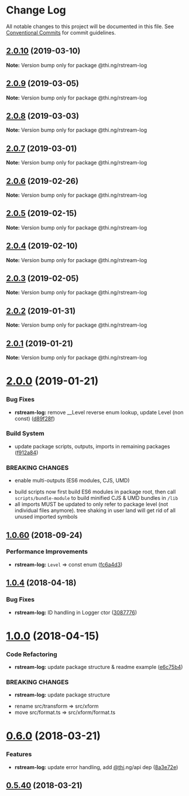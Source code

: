 # Change Log

All notable changes to this project will be documented in this file.
See [Conventional Commits](https://conventionalcommits.org) for commit guidelines.

## [2.0.10](https://github.com/thi-ng/umbrella/compare/@thi.ng/rstream-log@2.0.9...@thi.ng/rstream-log@2.0.10) (2019-03-10)

**Note:** Version bump only for package @thi.ng/rstream-log





## [2.0.9](https://github.com/thi-ng/umbrella/compare/@thi.ng/rstream-log@2.0.8...@thi.ng/rstream-log@2.0.9) (2019-03-05)

**Note:** Version bump only for package @thi.ng/rstream-log





## [2.0.8](https://github.com/thi-ng/umbrella/compare/@thi.ng/rstream-log@2.0.7...@thi.ng/rstream-log@2.0.8) (2019-03-03)

**Note:** Version bump only for package @thi.ng/rstream-log





## [2.0.7](https://github.com/thi-ng/umbrella/compare/@thi.ng/rstream-log@2.0.6...@thi.ng/rstream-log@2.0.7) (2019-03-01)

**Note:** Version bump only for package @thi.ng/rstream-log





## [2.0.6](https://github.com/thi-ng/umbrella/compare/@thi.ng/rstream-log@2.0.5...@thi.ng/rstream-log@2.0.6) (2019-02-26)

**Note:** Version bump only for package @thi.ng/rstream-log





## [2.0.5](https://github.com/thi-ng/umbrella/compare/@thi.ng/rstream-log@2.0.4...@thi.ng/rstream-log@2.0.5) (2019-02-15)

**Note:** Version bump only for package @thi.ng/rstream-log





## [2.0.4](https://github.com/thi-ng/umbrella/compare/@thi.ng/rstream-log@2.0.3...@thi.ng/rstream-log@2.0.4) (2019-02-10)

**Note:** Version bump only for package @thi.ng/rstream-log





## [2.0.3](https://github.com/thi-ng/umbrella/compare/@thi.ng/rstream-log@2.0.2...@thi.ng/rstream-log@2.0.3) (2019-02-05)

**Note:** Version bump only for package @thi.ng/rstream-log





## [2.0.2](https://github.com/thi-ng/umbrella/compare/@thi.ng/rstream-log@2.0.1...@thi.ng/rstream-log@2.0.2) (2019-01-31)

**Note:** Version bump only for package @thi.ng/rstream-log





## [2.0.1](https://github.com/thi-ng/umbrella/compare/@thi.ng/rstream-log@2.0.0...@thi.ng/rstream-log@2.0.1) (2019-01-21)

**Note:** Version bump only for package @thi.ng/rstream-log





# [2.0.0](https://github.com/thi-ng/umbrella/compare/@thi.ng/rstream-log@1.0.76...@thi.ng/rstream-log@2.0.0) (2019-01-21)


### Bug Fixes

* **rstream-log:** remove __Level reverse enum lookup, update Level (non const) ([d89f28f](https://github.com/thi-ng/umbrella/commit/d89f28f))


### Build System

* update package scripts, outputs, imports in remaining packages ([f912a84](https://github.com/thi-ng/umbrella/commit/f912a84))


### BREAKING CHANGES

* enable multi-outputs (ES6 modules, CJS, UMD)

- build scripts now first build ES6 modules in package root, then call
  `scripts/bundle-module` to build minified CJS & UMD bundles in `/lib`
- all imports MUST be updated to only refer to package level
  (not individual files anymore). tree shaking in user land will get rid of
  all unused imported symbols



<a name="1.0.60"></a>
## [1.0.60](https://github.com/thi-ng/umbrella/compare/@thi.ng/rstream-log@1.0.59...@thi.ng/rstream-log@1.0.60) (2018-09-24)


### Performance Improvements

* **rstream-log:** `Level` => const enum ([fc6a4d3](https://github.com/thi-ng/umbrella/commit/fc6a4d3))


<a name="1.0.4"></a>
## [1.0.4](https://github.com/thi-ng/umbrella/compare/@thi.ng/rstream-log@1.0.3...@thi.ng/rstream-log@1.0.4) (2018-04-18)


### Bug Fixes

* **rstream-log:** ID handling in Logger ctor ([3087776](https://github.com/thi-ng/umbrella/commit/3087776))


<a name="1.0.0"></a>
# [1.0.0](https://github.com/thi-ng/umbrella/compare/@thi.ng/rstream-log@0.6.9...@thi.ng/rstream-log@1.0.0) (2018-04-15)


### Code Refactoring

* **rstream-log:** update package structure & readme example ([e6c75b4](https://github.com/thi-ng/umbrella/commit/e6c75b4))


### BREAKING CHANGES

* **rstream-log:** update package structure

- rename src/transform => src/xform
- move src/format.ts => src/xform/format.ts


<a name="0.6.0"></a>
# [0.6.0](https://github.com/thi-ng/umbrella/compare/@thi.ng/rstream-log@0.5.40...@thi.ng/rstream-log@0.6.0) (2018-03-21)


### Features

* **rstream-log:** update error handling, add [@thi](https://github.com/thi).ng/api dep ([8a3e72e](https://github.com/thi-ng/umbrella/commit/8a3e72e))




<a name="0.5.40"></a>
## [0.5.40](https://github.com/thi-ng/umbrella/compare/@thi.ng/rstream-log@0.5.39...@thi.ng/rstream-log@0.5.40) (2018-03-21)
